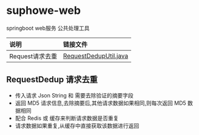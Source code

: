 # suphowe-web
springboot web服务 公共处理工具

| 说明          | 链接文件                                                                       |
|:------------|:---------------------------------------------------------------------------|
| Request请求去重 | [RequestDedupUtil.java](/src/main/java/com/soft/web/request/RequestDedupUtil.java) |



## RequestDedup 请求去重
- 传入请求 Json String 和 需要去除验证的摘要字段
- 返回 MD5 请求信息,去除摘要后,其他请求数据如果相同,则每次返回 MD5 数据相同
- 配合 Redis 或 缓存来判断请求数据是否重复
- 请求数据如果重复,从缓存中直接获取该数据进行返回
